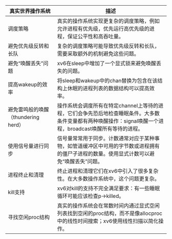 
| 真实世界操作系统 | 描述 |
| --- | --- |
| 调度策略 | 真实的操作系统实现更复杂的调度策略，例如允许进程有优先级，优先运行高优先级的进程，保证公平性和高吞吐量。|
| 避免优先级反转和长队 | 复杂的调度策略可能导致优先级反转和长队，需要采取额外的机制避免这些问题。|
| 避免“唤醒丢失”问题 | xv6在sleep中增加了一个显式锁来避免唤醒丢失的问题。|
| 提高wakeup的效率 | 将sleep和wakeup中的chan替换为包含在该结构上休眠的进程列表的数据结构可以提高效率。|
| 避免雷鸣般的唤醒（thundering herd） | 操作系统会调度所有在特定channel上等待的进程，它们会争先恐后地检查睡眠条件。大多数条件变量都有两种唤醒操作：signal唤醒一个进程，broadcast唤醒所有等待的进程。|
| 使用信号量进行同步 | 信号量常常用于同步。计数通常对应于某种事物，如管道缓冲区中可用的字节数或进程拥有的僵尸子进程的数量。使用显式计数可以避免“唤醒丢失”问题。|
| 进程终止和清理 | 终止进程和清理它们在xv6中引入了很多复杂性。在大多数操作系统中，这个问题更复杂。 |
| kill支持 | xv6对kill的支持不完全满足要求：有一些睡眠循环可能应该检查p->killed。 |
| 寻找空闲proc结构 | 真实的操作系统会在常数时间内通过显式空闲列表找到空闲的proc结构，而不是像allocproc中的线性时间搜索；xv6使用线性扫描以简化操作。|



